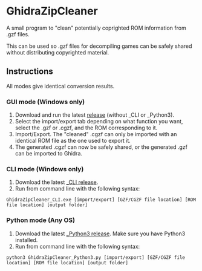 # GhidraZipCleaner
A small program to "clean" potentially coprighted ROM information from .gzf files.

This can be used so .gzf files for decompiling games can be safely shared without distributing copyrighted material.

## Instructions
All modes give identical conversion results.
### GUI mode (Windows only)
1. Download and run the latest <a href="https://github.com/GrasonHumphrey/GhidraZipCleaner/tree/master/Release">release</a> (without _CLI or _Python3).
2. Select the import/export tab depending on what function you want, select the .gzf or .cgzf, and the ROM corresponding to it.
3. Import/Export.  The "cleaned" .cgzf can only be imported with an identical ROM file as the one used to export it.
4. The generated .cgzf can now be safely shared, or the generated .gzf can be imported to Ghidra.

### CLI mode (Windows only)
1. Download the latest <a href="https://github.com/GrasonHumphrey/GhidraZipCleaner/tree/master/Release">_CLI release</a>.
2. Run from command line with the following syntax: 
```
GhidraZipCleaner_CLI.exe [import/export] [GZF/CGZF file location] [ROM file location] [output folder]
```

### Python mode (Any OS)
1. Download the latest <a href="https://github.com/GrasonHumphrey/GhidraZipCleaner/tree/master/Release">_Python3 release</a>.  Make sure you have Python3 installed.
2. Run from command line with the following syntax: 
```
python3 GhidraZipCleaner_Python3.py [import/export] [GZF/CGZF file location] [ROM file location] [output folder]
```